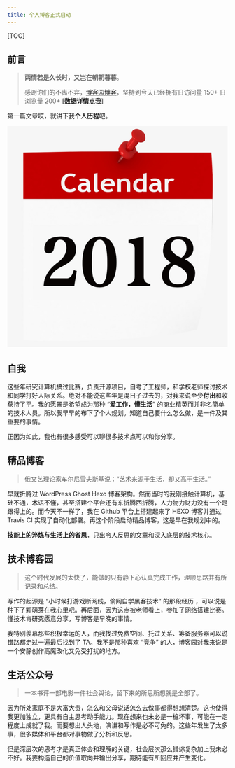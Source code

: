 ```yaml
---
title: 个人博客正式启动
---
```


[TOC]

## 前言

> **两情若是久长时，又岂在朝朝暮暮**。
>
> 感谢你们的不离不弃，[博客园博客](https://www.cnblogs.com/itxdm)，坚持到今天已经拥有日访问量 150+ 日浏览量 200+ **[[数据详情点我][wb_data]]**

第一篇文章哎，就讲下我**个人历程**吧。

![](img/952608-20180301210701981-1230591881.jpg)

## 自我

这些年研究计算机搞过比赛，负责开源项目，自考了工程师，和学校老师探讨技术和同学打好人际关系。绝对不能说这些年是混日子过去的，对我来说至少**付出**和收获持了平。我的愿景是希望成为那种 “**爱工作，懂生活**” 的商业精英而并非名简单的技术人员。所以我早早的布下了个人规划。知道自己要什么怎么做，是一件及其重要的事情。

正因为如此，我也有很多感受可以聊很多技术点可以和你分享。



## 精品博客

> 俄文艺理论家车尔尼雪夫斯基说：“艺术来源于生活，却又高于生活。”

早就折腾过 WordPress Ghost Hexo 博客架构。然而当时的我刚接触计算机，基础不通，术语不懂，甚至搭建个平台还有东折腾西折腾，人力物力财力没有一个是跟得上的。而今天不一样了，我在 Github 平台上搭建起来了 HEXO 博客并通过 Travis CI 实现了自动化部署。再这个阶段启动精品博客，这是早在我规划中的。

**技能上的淬炼与生活上的省思**，只出令人反思的文章和深入底层的技术核心。



## 技术博客园

> 这个时代发展的太快了，能做的只有静下心认真完成工作，理顺思路并有所记录和总结。

写作的起源是 “小时候打游戏断网线，偷网自学黑客技术” 的那段经历 ，可以说是种下了颗萌芽在我心里吧。再后面，因为这点被老师看上，参加了网络搭建比赛。懂技术肯研究愿意分享，写博客是早晚的事情。

我特别羡慕那些积极幸运的人，而我找过免费空间、托过关系、筹备服务器可以说错路都走过一遍最后找到了 TA。我不是那种喜欢 “竞争” 的人，博客园对我来说是一个安静创作高魔改化又免受打扰的地方。



## 生活公众号

> 一本书评一部电影一件社会舆论，留下来的所思所想就是全部了。

因为所处家庭不是大富大贵，怎么和父母说话怎么去做事都得想想清楚。这也使得我更加独立，更具有自主思考动手能力。现在想来也未必是一桩坏事，可能在一定程度上成就了我。而要想出人头地，演讲和写作是必不可免的。这些年发生了太多事，很多媒体和平台都对事物做了分析和反思。

但是深层次的思考才是真正体会和理解的关键，社会层次那么错综复杂加上我未必不好。我要构造自己的价值取向并输出分享，期待能有所回应并产生变化。


[wb_data]: img/952608-20180301193727936-1776845944.png


